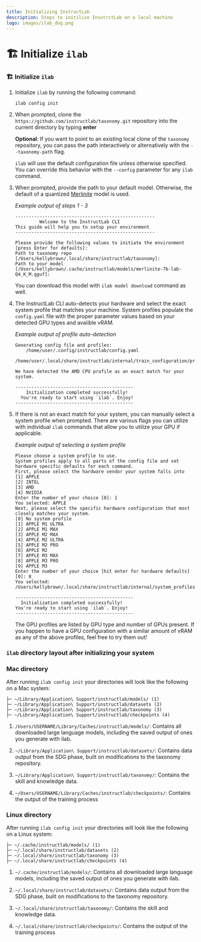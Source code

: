 ```yaml
---
title: Initializing InstructLab
description: Steps to initilize InsutrctLab on a local machine
logo: images/ilab_dog.png
---
```


# 🏗️ Initialize `ilab`

### 🏗️ Initialize `ilab`

1. Initialize `ilab` by running the following command:

   ```shell
   ilab config init
   ```

2. When prompted, clone the `https://github.com/instructlab/taxonomy.git` repository into the current directory by typing **enter**

   **Optional**: If you want to point to an existing local clone of the `taxonomy` repository, you can pass the path interactively or alternatively with the `--taxonomy-path` flag.

   `ilab` will use the default configuration file unless otherwise specified. You can override this behavior with the `--config` parameter for any `ilab` command.

3. When prompted, provide the path to your default model. Otherwise, the default of a quantized [Merlinite](https://huggingface.co/instructlab/merlinite-7b-lab-GGUF) model is used.

   *Example output of steps 1 - 3*

   ```shell
   ----------------------------------------------------
            Welcome to the InstructLab CLI
   This guide will help you to setup your environment
   ----------------------------------------------------

   Please provide the following values to initiate the environment [press Enter for defaults]:
   Path to taxonomy repo [/Users/kellybrown/.local/share/instructlab/taxonomy]:
   Path to your model [/Users/kellybrown/.cache/instructlab/models/merlinite-7b-lab-Q4_K_M.gguf]:
   ```

   You can download this model with `ilab model download` command as well.

4. The InstructLab CLI auto-detects your hardware and select the exact system profile that matches your machine. System profiles populate the `config.yaml` file with the proper parameter values based on your detected GPU types and avaiible vRAM.

   *Example output of profile auto-detection*

   ```shell
   Generating config file and profiles:
       /home/user/.config/instructlab/config.yaml
       /home/user/.local/share/instructlab/internal/train_configuration/profiles

   We have detected the AMD CPU profile as an exact match for your system.

   --------------------------------------------
       Initialization completed successfully!
     You're ready to start using `ilab`. Enjoy!
   --------------------------------------------
   ``` 

5. If there is not an exact match for your system, you can manually select a system profile when prompted. There are various flags you can utilize with individual `ilab` commands that allow you to utilize your GPU if applicable.

   *Example output of selecting a system profile*

    ```shell
   Please choose a system profile to use.
   System profiles apply to all parts of the config file and set hardware specific defaults for each command.
   First, please select the hardware vendor your system falls into
   [1] APPLE
   [2] INTEL
   [3] AMD
   [4] NVIDIA
   Enter the number of your choice [0]: 1
   You selected: APPLE
   Next, please select the specific hardware configuration that most closely matches your system.
   [0] No system profile
   [1] APPLE M1 ULTRA
   [2] APPLE M1 MAX
   [3] APPLE M2 MAX
   [4] APPLE M2 ULTRA
   [5] APPLE M2 PRO
   [6] APPLE M2
   [7] APPLE M3 MAX
   [8] APPLE M3 PRO
   [9] APPLE M3
   Enter the number of your choice [hit enter for hardware defaults] [0]: 8
   You selected: /Users/kellybrown/.local/share/instructlab/internal/system_profiles/apple/m3/m3_pro.yaml

   --------------------------------------------
      Initialization completed successfully!
   You're ready to start using `ilab`. Enjoy!
   --------------------------------------------
   ```

   The GPU profiles are listed by GPU type and number of GPUs present. If you happen to have a GPU configuration with a similar amount of vRAM as any of the above profiles, feel free to try them out!

### `ilab` directory layout after initializing your system

### Mac directory

After running `ilab config init` your directories will look like the following on a Mac system:

```shell
├─ ~/Library/Application\ Support/instructlab/models/ (1)
├─ ~/Library/Application\ Support/instructlab/datasets (2)
├─ ~/Library/Application\ Support/instructlab/taxonomy (3)
├─ ~/Library/Application\ Support/instructlab/checkpoints (4)
```

 1) `/Users/USERNAME/Library/Caches/instructlab/models/`: Contains all downloaded large language models, including the saved output of ones you generate with ilab.

 2) `~/Library/Application\ Support/instructlab/datasets/`: Contains data output from the SDG phase, built on modifications to the taxonomy repository.

 3) `~/Library/Application\ Support/instructlab/taxonomy/`: Contains the skill and knowledge data.

 4) `~/Users/USERNAME/Library/Caches/instructlab/checkpoints/`: Contains the output of the training process

### Linux directory

After running `ilab config init` your directories will look like the following on a Linux system:

```shell
├─ ~/.cache/instructlab/models/ (1)
├─ ~/.local/share/instructlab/datasets (2)
├─ ~/.local/share/instructlab/taxonomy (3)
├─ ~/.local/share/instructlab/checkpoints (4)
```

1) `~/.cache/instructlab/models/`: Contains all downloaded large language models, including the saved output of ones you generate with ilab.

2) `~/.local/share/instructlab/datasets/`: Contains data output from the SDG phase, built on modifications to the taxonomy repository.

3) `~/.local/share/instructlab/taxonomy/`: Contains the skill and knowledge data.

4) `~/.local/share/instructlab/checkpoints/`: Contains the output of the training process
